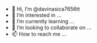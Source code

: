 - 👋 Hi, I’m @davinasica7656tt
- 👀 I’m interested in ...
- 🌱 I’m currently learning ...
- 💞️ I’m looking to collaborate on ...
- 📫 How to reach me ...

<!---
davinasica7656tt/davinasica7656tt is a ✨ special ✨ repository because its `README.md` (this file) appears on your GitHub profile.
You can click the Preview link to take a look at your changes.
--->
